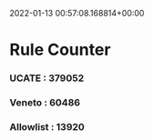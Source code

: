 2022-01-13 00:57:08.168814+00:00
# Rule Counter 
 ### UCATE : 379052

 ### Veneto : 60486

 ### Allowlist : 13920